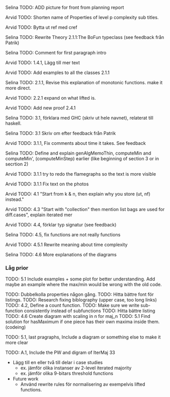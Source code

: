 
Selina TODO: ADD picture for front from planning report

Arvid TODO: Shorten name of Properties of level p complexity sub titles.

Arvid TODO: Bytta ut ref med cref 

Selina TODO: Rewrite Theory 2.1.1:The BoFun typeclass (see feedback från Patrik)

Selina TODO: Comment for first paragraph intro

Arvid TODO: 1.4.1, Lägg till mer text

Arvid TODO: Add examples to all the classes 2.1.1

Selina TODO: 2.1.1, Revise this explanation of monotonic functions. make it more direct. 

Arvid TODO: 2.2.1 expand on what lifted is. 

Arvid TODO: Add new proof 2.4.1

Selina TODO: 3.1, förklara med GHC (skriv ut hele navnet), relaterat till haskell. 

Selina TODO: 3.1 Skriv om efter feedback från Patrik

Arvid TODO: 3.1.1, Fix comments about time it takes. See feedback

Selina TODO: Define and explain genAlgMemoThin, computeMin and computeMin', (computeMinStep) earlier (like beginning of section 3 or in secrtion 2)

Arvid TODO: 3.1.1 try to redo the flamegraphs so the text is more visible 

Arvid TODO: 3.1.1 Fix text on the photos

Arvid TODO: 4.1 "Start from k & n, then explain why you store (ut, nf) instead." 

Arvid TODO: 4.3 "Start with "collection" then mention list bags are used for diff.cases", explain iterated mer

Arvid TODO: 4.4, förklar typ signatur (see feedback)

Selina TODO: 4.5, fix functions are not really functions

Arvid TODO: 4.5.1 Rewrite meaning about time complexity

Selina TODO: 4.6 More explanations of the diagrams


### Låg prior

TODO: 5.1 Include examples + some plot for better understanding. Add maybe an example where the max/min would be wrong with the old code. 

TODO: Dubbelkolla properties någon gång. 
TODO: Hitta bättre font för listings. 
TODO: Research fixing biblography (upper case, too long links)
TODO: 4.2, Define a count function. 
TODO: Make sure we write sub-function consistently instead of subfunctions
TODO: Hitta bättre listing
TODO: 4.6 Create diagram with scaling in n for maj_n
TODO: 5.1 Find solution for hasMaximum if one piece has their own maxima inside them. (codeing)

TODO: 5.1, last pragraphs, Include a diagram or something else to make it more clear

TODO: A.1, Include the PW and digram of IterMaj 33



- Lägg till en eller två till delar i case studies
	- ex. jämför olika instanser av 2-level iterated majority
	- ex. jämför olika 9-bitars threshold functions
- Future work
	- Använd rewrite rules för normalisering av exempelvis lifted functions.
